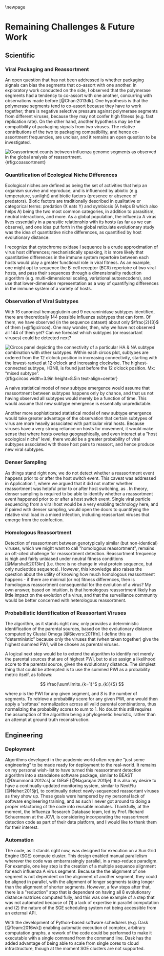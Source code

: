 \newpage

# Remaining Challenges & Future Work

## Scientific

### Viral Packaging and Reassortment

An open question that has not been addressed is whether packaging signals can bias the segments that co-assort with one another. In exploratory work conducted on the side, I observed that the polymerase segments had a tendency to co-assort with one another, concurring with observations made before [@Chan:2013dk]. One hypothesis is that the polymerase segments tend to co-assort because they have to work together; there is negative selective pressure against polymerase segments from different viruses, because they may not confer high fitness (e.g. fast replication rate). On the other hand, another hypothesis may be the compatibility of packaging signals from two viruses. The relative contributions of the two to packaging compatibility, and hence co-assortment frequencies, are unclear, and it remains an open question to be investigated.

![Coassortment counts between influenza genome segments as observed in the global analysis of reassortment.](./figures/coassortment-freq.jpg){#fig:coassortment}

### Quantification of Ecological Niche Differences

Ecological niches are defined as being the set of activities that help an organism survive and reproduce, and is influenced by abiotic (e.g. temperature, sunlight) and biotic factors (presence or absence of predators). Biotic factors are traditionally described in qualitative or categorical terms: predation (X eats Y) and symbiosis (A helps B which also helps A) being the two most common categories, in addition to parasitism, neutral interactions, and more. As a global population, the influenza A virus lives essentially in a parasitic relationship with its hosts (as far as we can observe), and one idea put forth in the global reticulate evolutionary study was the idea of quantitative niche differences, as quantified by host evolutionary distance.

I recognize that cytochrome oxidase I sequence is a crude approximation of virus host differences; mechanistically speaking, it is more likely that quantitative differences in the immune system repertoire between each hosts would play a greater functional role in viral fitness. As an example, one might opt to sequence the B-cell receptor (BCR) repertoire of two viral hosts, and pass their sequences through a dimensionality reduction algorithm (e.g. multi-dimensional scaling, variational autoencoders), and use that lower-dimension representation as a way of quantifying differences in the immune system of a variety of hosts.

### Observation of Viral Subtypes

With 16 canonical hemagglutinin and 9 neuraminidase subtypes identified, there are theoretically 144 possible influenza subtypes that can form. Of them, we have observed (in the sequence dataset) about only $\frac{2}{3}$ of them (+@fig:circos). One may wonder, then, why we have not observed all 144 of them yet? Can we forecast which subtypes (or reassortant viruses) could be detected next?

![Circos panel depicting the connectivity of a particular HA & NA subtype combination with other subtypes. Within each circos plot, subtypes are ordered from the 12 o’clock position in increasing connectivity, starting with the lowest-ranked at 12 o’clock and increasing clockwise.  The highest-connected subtype, H3N8, is found just before the 12 o’clock position. Mx: “mixed subtype”.](./figures/circos.jpg){#fig:circos width=3.9in height=8.5in text-align=center}

A naive statistical model of new subtype emergence would assume that reassortment between subtypes happens only by chance, and that us not having observed all subtypes would merely be a function of time. This would assume that new subtype emergence is essentially unpredictable.

Another more sophisticated statistical model of new subtype emergence would take greater advantage of the observation that certain subtypes of virus are more heavily associated with particular viral hosts. Because viruses have a very strong reliance on hosts for movement, it would make sense that where hosts overlap geographically, and even interact at a "host ecological niche" level, there would be a greater probability of viral subtypes associated with those host pairs to reassort, and hence produce new viral subtypes.

### Denser Sampling

As things stand right now, we do not detect whether a reassortment event happens prior to or after the host switch event. This caveat was addressed in Application 1, where we argued that it did not matter whether reassortment was helpful prior to or after host switching, as . In theory, denser sampling is required to be able to identify whether a reassortment event happened prior to or after a host switch event. Single viral particle sequencing from a viral host would be a very enabling technology here, and if paired with denser sampling, would open the doors to quantifying the relative viral load in a mixed infection, including reassortant viruses that emerge from the coinfection.

### Homologous Reassortment

Detection of reassortment between genotypically similar (but non-identical) viruses, which we might want to call "homologous reassortment", remains an oft-cited challenge for reassortment detection. Reassortment frequency is high and fairly unbiased under neutral fitness conditions [@Marshall:2013kn] (i.e. there is no change in viral protein sequence, but only nucleotide sequence). However, this knowledge also raises the question about the utility of knowing how much homologous reassortment happens - if there are minimal (or no) fitness differences, then is homologous reassortment consequential for the evolution of a virus? My own answer, based on intuition, is that homologous reassortment likely has little impact on the evolution of a virus, and that the surveillance community would be better concerned with heterologous reassortment.

### Probabilistic Identification of Reassortant Viruses

The algorithm, as it stands right now, only provides a deterministic identification of the parental sources, based on the evolutionary distance computed by Clustal Omega [@Sievers:2011fn]. I define this as "deterministic" because only the viruses that (when taken together) give the highest summed PWI, will be chosen as parental viruses.

A logical next step would be to extend the algorithm to identify not merely the parental sources that are of highest PWI, but to also assign a likelihood score to the parental source, given the evolutionary distance. The simplest thing that could be attempted is to use the summed PWI as a probability metric itself, as follows:

$$ \frac{\sum\limits_{k=1}^S p_{k}}{S} $$

where $p$ is the PWI for any given segment, and $S$ is the number of segments. To retrieve a probability score for any given PWI, one would then apply a 'softmax' normalization across all valid parental combinations, thus normalizing the probability scores to sum to 1. No doubt this still requires the assumption of the algorithm being a phylogenetic heuristic, rather than an attempt at ground truth reconstruction.

## Engineering

### Deployment

Algorithms developed in the academic world often require "just some engineering" to be made ready for deployment to the real-world. It remains on my personal wish-list to have turned this reassortment detection algorithm into a standalone software package, similar to BEAST [@Drummond:2012cs] or GiRaF [@Nagarajan:2011je]. It is also my desire to have a continually-updated monitoring system, similar to NextFlu [@Neher:2015jr], to continually detect newly-sequenced reassortant viruses as they show up. These goals were hampered by my personal lack of software engineering training, and as such I never got around to doing a proper refactoring of the code into reusable modules. Thankfully, at the moment, the Influenza Research Database team, led by Prof. Richard Schuermann at the JCVI, is considering incorporating the reassortment detection code as part of their data platform, and I would like to thank them for their interest.

### Automation

The code, as it stands right now, was designed for execution on a Sun Grid Engine (SGE) compute cluster. This design enabled manual parallelism wherever the code was embarrassingly parallel, in a map-reduce paradigm. For example, one key step is the creation of a multiple sequence alignment for each influenza A virus segment. Because the the alignment of one segment is not dependent on the alignment of another segment, they could be aligned in parallel, with the alignment of longer segments taking longer than the alignment of shorter segments. However, a few steps after that, there is a "reduction" step that is dependent on having all 8 evolutionary distance matrices computed fully, and this was one example of a step that was not automated because of (1) a lack of expertise in parallel computation and (2) the nature of the SGE scheduling system not being accessible from an external API.

With the development of Python-based software schedulers (e.g. Dask [@Team:2016wk]) enabling automatic execution of complex, arbitrary computation graphs, a rework of the code could be performed to make it executable with a single command from the command line. Dask has the added advantage of being able to scale from single cores to cloud infrastructure, though at the moment SGE clusters are not supported.
